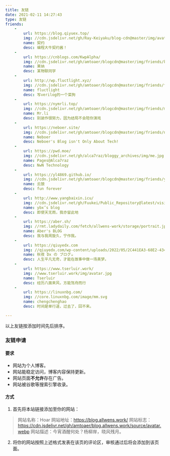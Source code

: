```yaml
---
title: 友链
date: 2021-02-11 14:27:43
type: 友链
friends:
    - 
        url: https://blog.qiyuex.top/
        img: //cdn.jsdelivr.net/gh/Ray-Keiyaku/blog-cdn@master/img/avatar/Ray.jpg
        name: 契约
        desc: 编程大牛契约酱！
    - 
        url: https://cnblogs.com/KwpAlpha/
        img: //cdn.jsdelivr.net/gh/amtoaer/blogcdn@master/img/friends/kwpalpha.jpg
        name: 莱纳
        desc: 某物联同学
    - 
        url: http://wp.fluctlight.xyz/
        img: //cdn.jsdelivr.net/gh/amtoaer/blogcdn@master/img/friends/fluctlight.jpg
        name: fluctlight
        desc: 写verilog的一个菜狗
    - 
        url: https://nymrli.top/
        img: //cdn.jsdelivr.net/gh/amtoaer/blogcdn@master/img/friends/mrli.jpeg
        name: Mr.li
        desc: 别装作很努力，因为结局不会陪你演戏
    - 
        url: https://neboer.site/
        img: //cdn.jsdelivr.net/gh/amtoaer/blogcdn@master/img/friends/neboer.jpg
        name: Neboer
        desc: Neboer's Blog isn't Only About Tech!
    - 
        url: https://pwd.moe/
        img: //cdn.jsdelivr.net/gh/alca7raz/bloggy_archives/img/me.jpg
        name: Pages@Alca7raz
        desc: NwN Technology
    - 
        url: https://yl4869.github.io/
        img: //cdn.jsdelivr.net/gh/amtoaer/blogcdn@master/img/friends/yunlang.jpg
        name: 云狼
        desc: fun forever
    - 
        url: http://www.yangbaixin.icu/
        img: //cdn.jsdelivr.net/gh/Fuukei/Public_Repository@latest/vision/basic/favicon.ico
        name: ybx’s blog
        desc: 即使天无雨，我亦留此地
    - 
        url: https://aber.sh/
        img: //rmt.ladydaily.com/fetch/allwens-work/storage/portrait.jpg
        name: Aber's BLOG
        desc: 我与我周旋久，宁作我。
    - 
        url: https://qiuyedx.com
        img: //qiuyedx.com/wp-content/uploads/2022/05/2C441EA3-68E2-4341-B66B-27A301CF0BFB-768x878.jpeg
        name: 秋夜 Dx の ブログ☕
        desc: 人生平凡无奇，才能在故事中做一场美梦。
    - 
        url: https://www.tserluir.work/
        img: //www.tserluir.work/img/avatar.jpg
        name: Tserluir
        desc: 经历八面来风，方能驾舟而行
    - 
        url: https://linuxnbg.com/
        img: //core.linuxnbg.com/image/mm.svg
        name: chengchenghao
        desc: 时间是单行道，过去了，回不来。

---
```


以上友链按添加时间先后排序。

### 友链申请

#### 要求

+ 网站为个人博客。
+ 网站能稳定访问，博客内容保持更新。
+ 网站页面**不允许**存在广告。
+ 网站被谷歌等搜索引擎收录。

#### 方式

1. 首先将本站链接添加至你的网站：

> 网站名称：Hoar
> 网站地址：https://blog.allwens.work/
> 网站标志：https://cdn.jsdelivr.net/gh/amtoaer/blog.allwens.work/source/avatar.webp
> 网站描述：今宵酒醒何处？杨柳岸，晓风残月。

2. 将你的网站按照上述格式发表在该页的评论区，审核通过后将会添加到该页面。
<br/>
<br/>
